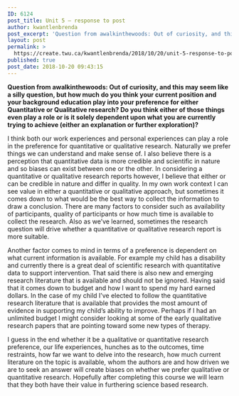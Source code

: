 ```yaml
---
ID: 6124
post_title: Unit 5 – response to post
author: kwantlenbrenda
post_excerpt: 'Question from awalkinthewoods: Out of curiosity, and this may seem like a silly question, but how much do you think your current position and your background education play into your preference for either Quantitative or Qualitative research? Do you think either of those things even play a role or is it solely dependent upon what &hellip; <p><a href="https://create.twu.ca/kwantlenbrenda/2018/10/20/unit-5-response-to-post/">Continue reading<span> "Unit 5 &ndash; response to post"</span></a></p>'
layout: post
permalink: >
  https://create.twu.ca/kwantlenbrenda/2018/10/20/unit-5-response-to-post/
published: true
post_date: 2018-10-20 09:43:15
---
```

<p><strong>Question from awalkinthewoods: Out of curiosity, and this may seem like a silly question, but how much do you think your current position and your background education play into your preference for either Quantitative or Qualitative research? Do you think either of those things even play a role or is it solely dependent upon what you are currently trying to achieve (either an explanation or further exploration)?</strong></p>
<p>I think both our work experiences and personal experiences can play a role in the preference for quantitative or qualitative research. Naturally we prefer things we can understand and make sense of. I also believe there is a perception that quantitative data is more credible and scientific in nature and so biases can exist between one or the other. In considering a quantitative or qualitative research reports however, I believe that either or can be credible in nature and differ in quality. In my own work context I can see value in either a quantitative or qualitative approach, but sometimes it comes down to what would be the best way to collect the information to draw a conclusion. There are many factors to consider such as availability of participants, quality of participants or how much time is available to collect the research. Also as we&#8217;ve learned, sometimes the research question will drive whether a quantitative or qualitative research report is more suitable.</p>
<p>Another factor comes to mind in terms of a preference is dependent on what current information is available. For example my child has a disability and currently there is a great deal of scientific research with quantitative data to support intervention. That said there is also new and emerging research literature that is available and should not be ignored. Having said that it comes down to budget and how I want to spend my hard earned dollars. In the case of my child I&#8217;ve elected to follow the quantitative research literature that is available that provides the most amount of evidence in supporting my child&#8217;s ability to improve. Perhaps if I had an unlimited budget I might consider looking at some of the early qualitative research papers that are pointing toward some new types of therapy.</p>
<p>I guess in the end whether it be a qualitative or quantitative research preference, our life experiences, hunches as to the outcomes, time restraints, how far we want to delve into the research, how much current literature on the topic is available, whom the authors are and how driven we are to seek an answer will create biases on whether we prefer qualitative or quantitative research. Hopefully after completing this course we will learn that they both have their value in furthering science based research.</p>
